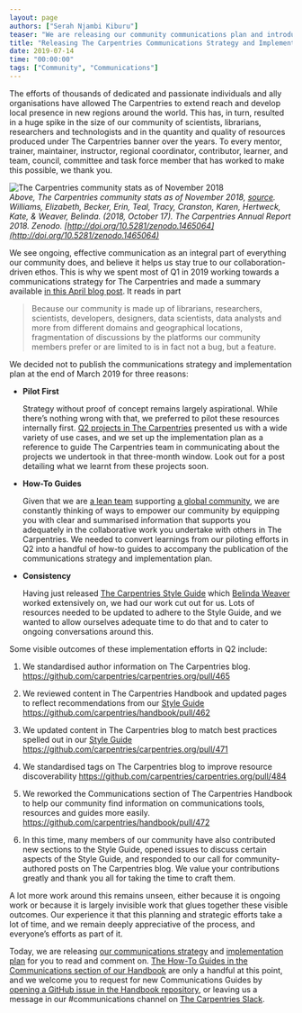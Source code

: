 ```yaml
---
layout: page
authors: ["Serah Njambi Kiburu"]
teaser: "We are releasing our community communications plan and introducing how-to guides for community-led communications"
title: "Releasing The Carpentries Communications Strategy and Implementation Plan"
date: 2019-07-14
time: "00:00:00"
tags: ["Community", "Communications"]
---
```


The efforts of thousands of dedicated and passionate individuals and ally organisations have allowed The Carpentries to extend reach and develop local presence in new regions around the world. This has, in turn, resulted in a huge spike in the size of our community of scientists, librarians, researchers and technologists and in the quantity and quality of resources produced under The Carpentries banner over the years. To every mentor, trainer, maintainer, instructor, regional coordinator, contributor, learner, and team, council, committee and task force member that has worked to make this possible, we thank you.

![The Carpentries community stats as of November 2018](/blog/2019/07/carpentries-community-stats-Nov-2018.png)
<br/>_Above, The Carpentries community stats as of November 2018, [source](http://doi.org/10.5281/zenodo.1465064).
Williams, Elizabeth, Becker, Erin, Teal, Tracy, Cranston, Karen, Hertweck, Kate, & Weaver, Belinda. (2018, October 17). The Carpentries Annual Report 2018. Zenodo. [http://doi.org/10.5281/zenodo.1465064](http://doi.org/10.5281/zenodo.1465064)_

We see ongoing, effective communication as an integral part of everything our community does, and believe it helps us stay true to our collaboration-driven ethos. This is why we spent most of Q1 in 2019 working towards a communications strategy for The Carpentries and made a summary available [in this April blog post](https://carpentries.org/blog/2019/04/how-and-why-we-communicate/). It reads in part

>Because our community is made up of librarians, researchers, scientists, developers, designers, data scientists, data analysts and more from different domains and geographical locations, fragmentation of discussions by the platforms our community members prefer or are limited to is in fact not a bug, but a feature. 


We decided not to publish the communications strategy and implementation plan at the end of March 2019 for three reasons:

- **Pilot First**

  Strategy without proof of concept remains largely aspirational. While there’s nothing wrong with that, we preferred to pilot these resources internally first. [Q2 projects in The Carpentries](https://carpentries.org/blog/2019/05/q2-work-at-the-carpentries/) presented us with a wide variety of use cases, and we set up the implementation plan as a reference to guide The Carpentries team in communicating about the projects we undertook in that three-month window. Look out for a post detailing what we learnt from these projects soon.

- **How-To Guides**

  Given that we are [a lean team](https://carpentries.org/team/) supporting [a global community](https://carpentries.org/files/reports/TheCarpentries2018AnnualReport.pdf), we are constantly thinking of ways to empower our community by equipping you with clear and summarised information that supports you adequately in the collaborative work you undertake with others in The Carpentries. We needed to convert learnings from our piloting efforts in Q2 into a handful of how-to guides to accompany the publication of the communications strategy and implementation plan.

- **Consistency**

  Having just released [The Carpentries Style Guide](https://docs.carpentries.org/topic_folders/communications/resources/style-guide.html) which [Belinda Weaver](https://twitter.com/cloudaus) worked extensively on, we had our work cut out for us. Lots of resources needed to be updated to adhere to the Style Guide, and we wanted to allow ourselves adequate time to do that and to cater to ongoing conversations around this.  

Some visible outcomes of these implementation efforts in Q2 include:

1. We standardised author information on The Carpentries blog. <https://github.com/carpentries/carpentries.org/pull/465>

1. We reviewed content in The Carpentries Handbook and updated pages to reflect recommendations from our [Style Guide](https://docs.carpentries.org/topic_folders/communications/resources/style-guide.html) <https://github.com/carpentries/handbook/pull/462>

1. We updated content in The Carpentries blog to match best practices spelled out in our [Style Guide](https://docs.carpentries.org/topic_folders/communications/resources/style-guide.html) <https://github.com/carpentries/carpentries.org/pull/471>

1. We standardised tags on The Carpentries blog to improve resource discoverability <https://github.com/carpentries/carpentries.org/pull/484>

1. We reworked the Communications section of The Carpentries Handbook to help our community find information on communications tools, resources and guides more easily. <https://github.com/carpentries/handbook/pull/472> 

1. In this time, many members of our community have also contributed new sections to the Style Guide, opened issues to discuss certain aspects of the Style Guide, and responded to our call for community-authored posts on The Carpentries blog. We value your contributions greatly and thank you all for taking the time to craft them. 

A lot more work around this remains unseen, either because it is ongoing work or because it is largely invisible work that glues together these visible outcomes. Our experience it that this planning and strategic efforts take a lot of time, and we remain deeply appreciative of the process, and everyone’s efforts as part of it.

Today, we are releasing [our communications strategy](https://docs.carpentries.org/topic_folders/communications/resources/comms-strategy.html) and [implementation plan](https://docs.carpentries.org/topic_folders/communications/resources/comms-implementation-plan.html) for you to read and comment on. [The How-To Guides in the Communications section of our Handbook](https://docs.carpentries.org/topic_folders/communications/guides/index.html) are only a handful at this point, and we welcome you to request for new Communications Guides by [opening a GitHub issue in the Handbook repository](https://github.com/carpentries/handbook/issues), or leaving us a message in our #communications channel on [The Carpentries Slack](https://swcarpentry.slack.com/).